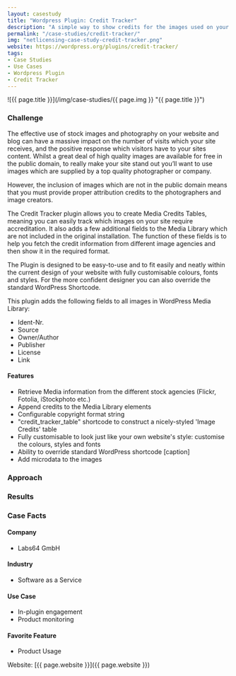 ```yaml
---
layout: casestudy
title: "Wordpress Plugin: Credit Tracker"
description: "A simple way to show credits for the images used on your website."
permalink: "/case-studies/credit-tracker/"
img: "netlicensing-case-study-credit-tracker.png"
website: https://wordpress.org/plugins/credit-tracker/
tags:
- Case Studies
- Use Cases
- Wordpress Plugin
- Credit Tracker
---
```


![{{ page.title }}](/img/case-studies/{{ page.img }} "{{ page.title }}")

### Challenge

The effective use of stock images and photography on your website and blog can have a massive impact on the number of visits which your site receives, and the positive response which visitors have to your sites content. Whilst a great deal of high quality images are available for free in the public domain, to really make your site stand out you’ll want to use images which are supplied by a top quality photographer or company.

However, the inclusion of images which are not in the public domain means that you must provide proper attribution credits to the photographers and image creators.

The Credit Tracker plugin allows you to create Media Credits Tables, meaning you can easily track which images on your site require accreditation. It also adds a few additional fields to the Media Library which are not included in the original installation. The function of these fields is to help you fetch the credit information from different image agencies and then show it in the required format.

The Plugin is designed to be easy-to-use and to fit easily and neatly within the current design of your website with fully customisable colours, fonts and styles. For the more confident designer you can also override the standard WordPress Shortcode.

This plugin adds the following fields to all images in WordPress Media Library:

* Ident-Nr.
* Source
* Owner/Author
* Publisher
* License
* Link

#### Features
* Retrieve Media information from the different stock agencies (Flickr, Fotolia, iStockphoto etc.)
* Append credits to the Media Library elements
* Configurable copyright format string
* "credit_tracker_table" shortcode to construct a nicely-styled 'Image Credits' table
* Fully customisable to look just like your own website's style: customise the colours, styles and fonts
* Ability to override standard WordPress shortcode [caption]
* Add microdata to the images

### Approach


### Results

### Case Facts

#### Company
* Labs64 GmbH

#### Industry
* Software as a Service

#### Use Case
* In-plugin engagement
* Product monitoring

#### Favorite Feature
* Product Usage

Website: [{{ page.website }}]({{ page.website }})
